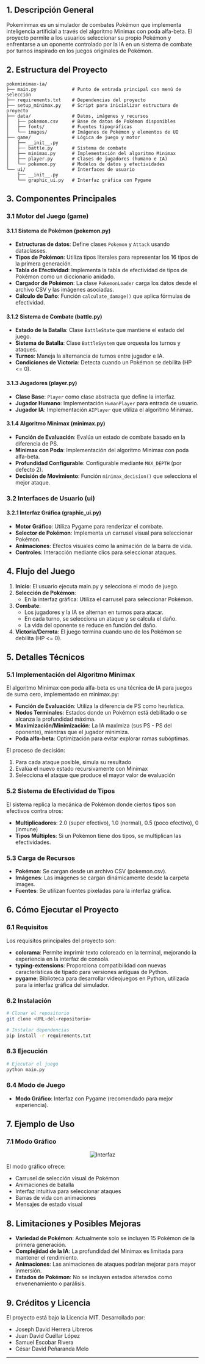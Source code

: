 ## 1. Descripción General

Pokeminmax es un simulador de combates Pokémon que implementa inteligencia artificial a través del algoritmo Minimax con poda alfa-beta. El proyecto permite a los usuarios seleccionar su propio Pokémon y enfrentarse a un oponente controlado por la IA en un sistema de combate por turnos inspirado en los juegos originales de Pokémon.

## 2. Estructura del Proyecto

```
pokeminimax-ia/
├── main.py             # Punto de entrada principal con menú de selección
├── requirements.txt    # Dependencias del proyecto
├── setup_minimax.py    # Script para inicializar estructura de proyecto
├── data/               # Datos, imágenes y recursos
│   ├── pokemon.csv     # Base de datos de Pokémon disponibles
│   ├── fonts/          # Fuentes tipográficas
│   └── images/         # Imágenes de Pokémon y elementos de UI
├── game/               # Lógica de juego y motor
│   ├── __init__.py     
│   ├── battle.py       # Sistema de combate
│   ├── minimax.py      # Implementación del algoritmo Minimax
│   ├── player.py       # Clases de jugadores (humano e IA)
│   └── pokemon.py      # Modelos de datos y efectividades
└── ui/                 # Interfaces de usuario
    ├── __init__.py
    └── graphic_ui.py   # Interfaz gráfica con Pygame
```

## 3. Componentes Principales

### 3.1 Motor del Juego (game)

#### 3.1.1 Sistema de Pokémon (pokemon.py)
- **Estructuras de datos**: Define clases `Pokemon` y `Attack` usando dataclasses.
- **Tipos de Pokémon**: Utiliza tipos literales para representar los 16 tipos de la primera generación.
- **Tabla de Efectividad**: Implementa la tabla de efectividad de tipos de Pokémon como un diccionario anidado.
- **Cargador de Pokémon**: La clase `PokemonLoader` carga los datos desde el archivo CSV y las imágenes asociadas.
- **Cálculo de Daño**: Función `calculate_damage()` que aplica fórmulas de efectividad.

#### 3.1.2 Sistema de Combate (battle.py)
- **Estado de la Batalla**: Clase `BattleState` que mantiene el estado del juego.
- **Sistema de Batalla**: Clase `BattleSystem` que orquesta los turnos y ataques.
- **Turnos**: Maneja la alternancia de turnos entre jugador e IA.
- **Condiciones de Victoria**: Detecta cuando un Pokémon se debilita (HP <= 0).

#### 3.1.3 Jugadores (player.py)
- **Clase Base**: `Player` como clase abstracta que define la interfaz.
- **Jugador Humano**: Implementación `HumanPlayer` para entrada de usuario.
- **Jugador IA**: Implementación `AIPlayer` que utiliza el algoritmo Minimax.

#### 3.1.4 Algoritmo Minimax (minimax.py)
- **Función de Evaluación**: Evalúa un estado de combate basado en la diferencia de PS.
- **Minimax con Poda**: Implementación del algoritmo Minimax con poda alfa-beta.
- **Profundidad Configurable**: Configurable mediante `MAX_DEPTH` (por defecto 2).
- **Decisión de Movimiento**: Función `minimax_decision()` que selecciona el mejor ataque.

### 3.2 Interfaces de Usuario (ui)

#### 3.2.1 Interfaz Gráfica (graphic_ui.py)
- **Motor Gráfico**: Utiliza Pygame para renderizar el combate.
- **Selector de Pokémon**: Implementa un carrusel visual para seleccionar Pokémon.
- **Animaciones**: Efectos visuales como la animación de la barra de vida.
- **Controles**: Interacción mediante clics para seleccionar ataques.

## 4. Flujo del Juego

1. **Inicio**: El usuario ejecuta main.py y selecciona el modo de juego.
2. **Selección de Pokémon**: 
   - En la interfaz gráfica: Utiliza el carrusel para seleccionar Pokémon.
3. **Combate**:
   - Los jugadores y la IA se alternan en turnos para atacar.
   - En cada turno, se selecciona un ataque y se calcula el daño.
   - La vida del oponente se reduce en función del daño.
4. **Victoria/Derrota**: El juego termina cuando uno de los Pokémon se debilita (HP <= 0).

## 5. Detalles Técnicos

### 5.1 Implementación del Algoritmo Minimax

El algoritmo Minimax con poda alfa-beta es una técnica de IA para juegos de suma cero, implementado en minimax.py:

- **Función de Evaluación**: Utiliza la diferencia de PS como heurística.
- **Nodos Terminales**: Estados donde un Pokémon está debilitado o se alcanza la profundidad máxima.
- **Maximización/Minimización**: La IA maximiza (sus PS - PS del oponente), mientras que el jugador minimiza.
- **Poda alfa-beta**: Optimización para evitar explorar ramas subóptimas.

El proceso de decisión:
1. Para cada ataque posible, simula su resultado
2. Evalúa el nuevo estado recursivamente con Minimax
3. Selecciona el ataque que produce el mayor valor de evaluación

### 5.2 Sistema de Efectividad de Tipos

El sistema replica la mecánica de Pokémon donde ciertos tipos son efectivos contra otros:

- **Multiplicadores**: 2.0 (super efectivo), 1.0 (normal), 0.5 (poco efectivo), 0 (inmune)
- **Tipos Múltiples**: Si un Pokémon tiene dos tipos, se multiplican las efectividades.

### 5.3 Carga de Recursos

- **Pokémon**: Se cargan desde un archivo CSV (pokemon.csv).
- **Imágenes**: Las imágenes se cargan dinámicamente desde la carpeta images.
- **Fuentes**: Se utilizan fuentes pixeladas para la interfaz gráfica.

## 6. Cómo Ejecutar el Proyecto

### 6.1 Requisitos

Los requisitos principales del proyecto son:

- **colorama**: Permite imprimir texto coloreado en la terminal, mejorando la experiencia en la interfaz de consola.
- **typing-extensions**: Proporciona compatibilidad con nuevas características de tipado para versiones antiguas de Python.
- **pygame**: Biblioteca para desarrollar videojuegos en Python, utilizada para la interfaz gráfica del simulador.

### 6.2 Instalación

```bash
# Clonar el repositorio
git clone <URL-del-repositorio>

# Instalar dependencias
pip install -r requirements.txt
```

### 6.3 Ejecución

```bash
# Ejecutar el juego
python main.py
```

### 6.4 Modo de Juego

- **Modo Gráfico**: Interfaz con Pygame (recomendado para mejor experiencia).

## 7. Ejemplo de Uso

### 7.1 Modo Gráfico

<div style="display: flex; justify-content: center; align-items: center; gap: 12px;">
  <img src="./images/interfazpokemon.png" alt="Interfaz" style="width: 70hv; max-width: 600px;">
</div>

El modo gráfico ofrece:
- Carrusel de selección visual de Pokémon
- Animaciones de batalla
- Interfaz intuitiva para seleccionar ataques
- Barras de vida con animaciones
- Mensajes de estado visual

## 8. Limitaciones y Posibles Mejoras

- **Variedad de Pokémon**: Actualmente solo se incluyen 15 Pokémon de la primera generación.
- **Complejidad de la IA**: La profundidad del Minimax es limitada para mantener el rendimiento.
- **Animaciones**: Las animaciones de ataques podrían mejorar para mayor inmersión.
- **Estados de Pokémon**: No se incluyen estados alterados como envenenamiento o parálisis.

## 9. Créditos y Licencia

El proyecto está bajo la Licencia MIT. Desarrollado por:
- Joseph David Herrera Libreros
- Juan David Cuéllar López
- Samuel Escobar Rivera
- César David Peñaranda Melo

---
